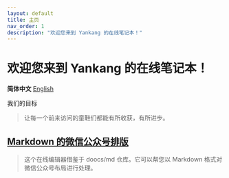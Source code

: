 ```yaml
---
layout: default
title: 主页
nav_order: 1
description: "欢迎您来到 Yankang 的在线笔记本！"
---
```

# 欢迎您来到 Yankang 的在线笔记本！

**简体中文** [English](https://amazingkenneth.github.io)

我们的目标
> 让每一个前来访问的童鞋们都能有所收获，有所进步。

## [Markdown 的微信公众号排版](https://amazingkenneth.github.io/md)
> 这个在线编辑器借鉴于 doocs/md 仓库。它可以帮您以 Markdown 格式对微信公众号布局进行处理。
